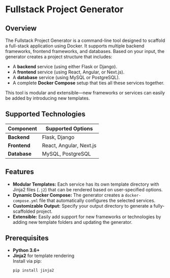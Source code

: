 # Fullstack Project Generator

## Overview

The Fullstack Project Generator is a command-line tool designed to scaffold a full-stack application using Docker. It supports multiple backend frameworks, frontend frameworks, and databases. Based on your input, the generator creates a project structure that includes:

- A **backend** service (using either Flask or Django).
- A **frontend** service (using React, Angular, or Next.js).
- A **database** service (using MySQL or PostgreSQL).
- A complete **Docker Compose** setup that ties all these services together.

This tool is modular and extensible—new frameworks or services can easily be added by introducing new templates.

## Supported Technologies

| Component | Supported Options               |
|-----------|---------------------------------|
| **Backend**   | Flask, Django                |
| **Frontend**  | React, Angular, Next.js      |
| **Database**  | MySQL, PostgreSQL            |

## Features

- **Modular Templates:** Each service has its own template directory with Jinja2 files (`.j2`) that can be rendered based on user-specified options.
- **Dynamic Docker Compose:** The generator creates a `docker-compose.yml` file that automatically configures the selected services.
- **Customizable Output:** Specify your output directory to generate a fully-scaffolded project.
- **Extensible:** Easily add support for new frameworks or technologies by adding new template folders and updating the generator.

## Prerequisites

- **Python 3.6+**  
- **Jinja2** for template rendering  
  Install via pip:
  ```bash
  pip install jinja2
